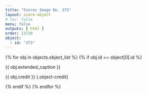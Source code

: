 ```yaml
---
title: "Scores Image No. 373"
layout: score-object
# toc: false
menu: false
outputs: [ html ]
order: 13730
object:
  - id: "373"
---
```


{% for obj in objects.object_list %}
{% if obj.id == object[0].id %}

{{ obj.extended_caption }}

{{ obj.credit }} {.object-credit}

{% endif %}
{% endfor %}
